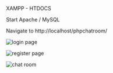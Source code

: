 XAMPP - HTDOCS

Start Apache / MySQL

Navigate to http://localhost/phpchatroom/

![login page](https://imgur.com/XX8sh00.png)

![register page](https://imgur.com/skmGnRY.png)

![chat room](https://imgur.com/1GWD4Jf.png)

